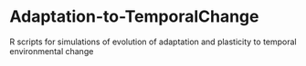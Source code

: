 # Adaptation-to-TemporalChange
R scripts for simulations of evolution of adaptation and plasticity to temporal environmental change
